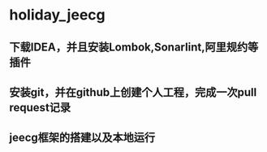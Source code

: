 # holiday_jeecg
## 下载IDEA，并且安装Lombok,Sonarlint,阿里规约等插件
## 安装git，并在github上创建个人工程，完成一次pull request记录

## jeecg框架的搭建以及本地运行
